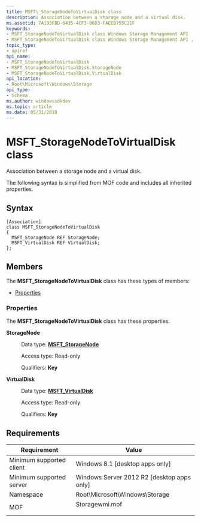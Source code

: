 ```yaml
---
title: MSFT\_StorageNodeToVirtualDisk class
description: Association between a storage node and a virtual disk.
ms.assetid: 7A193FBD-6435-4CF3-86D3-FAEEB755C21F
keywords:
- MSFT_StorageNodeToVirtualDisk class Windows Storage Management API
- MSFT_StorageNodeToVirtualDisk class Windows Storage Management API , described
topic_type:
- apiref
api_name:
- MSFT_StorageNodeToVirtualDisk
- MSFT_StorageNodeToVirtualDisk.StorageNode
- MSFT_StorageNodeToVirtualDisk.VirtualDisk
api_location:
- Root\Microsoft\Windows\Storage
api_type:
- Schema
ms.author: windowssdkdev
ms.topic: article
ms.date: 05/31/2018
---
```


# MSFT\_StorageNodeToVirtualDisk class

Association between a storage node and a virtual disk.

The following syntax is simplified from MOF code and includes all inherited properties.

## Syntax

``` syntax
[Association]
class MSFT_StorageNodeToVirtualDisk
{
  MSFT_StorageNode REF StorageNode;
  MSFT_VirtualDisk REF VirtualDisk;
};
```

## Members

The **MSFT\_StorageNodeToVirtualDisk** class has these types of members:

-   [Properties](#properties)

### Properties

The **MSFT\_StorageNodeToVirtualDisk** class has these properties.

<dl> <dt>

**StorageNode**
</dt> <dd> <dl> <dt>

Data type: **[**MSFT\_StorageNode**](msft-storagenode.md)**
</dt> <dt>

Access type: Read-only
</dt> <dt>

Qualifiers: **Key**
</dt> </dl>

</dd> <dt>

**VirtualDisk**
</dt> <dd> <dl> <dt>

Data type: **[**MSFT\_VirtualDisk**](msft-virtualdisk.md)**
</dt> <dt>

Access type: Read-only
</dt> <dt>

Qualifiers: **Key**
</dt> </dl>

</dd> </dl>

## Requirements



| Requirement | Value |
|-------------------------------------|-------------------------------------------------------------------------------------------|
| Minimum supported client<br/> | Windows 8.1 \[desktop apps only\]<br/>                                              |
| Minimum supported server<br/> | Windows Server 2012 R2 \[desktop apps only\]<br/>                                   |
| Namespace<br/>                | Root\\Microsoft\\Windows\\Storage<br/>                                              |
| MOF<br/>                      | <dl> <dt>Storagewmi.mof</dt> </dl> |



 

 





